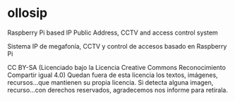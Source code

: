# ollosip
Raspberry Pi based IP Public Address, CCTV and access control system

Sistema IP de megafonía, CCTV y control de accesos  basado en Raspberry Pi



CC BY-SA (Licenciado bajo la Licencia Creative Commons Reconocimiento Compartir igual 4.0)
Quedan fuera de esta licencia los textos, imágenes, recursos...que mantienen su propia licencia.
Si detecta alguna imagen, recurso...con derechos reservados, agradecemos nos informe para retirala.
